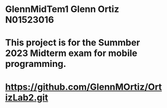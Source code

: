 # GlennMidTem1 Glenn Ortiz N01523016
# This project is for the Summber 2023 Midterm exam for mobile programming.
# https://github.com/GlennMOrtiz/OrtizLab2.git
